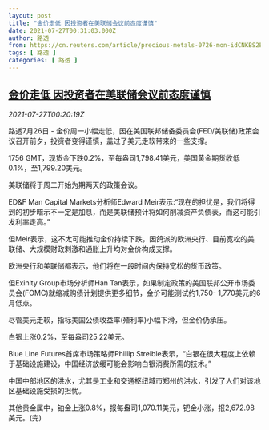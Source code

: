 ```yaml
---
layout: post
title: "金价走低 因投资者在美联储会议前态度谨慎"
date: 2021-07-27T00:31:03.000Z
author: 路透
from: https://cn.reuters.com/article/precious-metals-0726-mon-idCNKBS2EX00L
tags: [ 路透 ]
categories: [ 路透 ]
---
```

<!--1627345863000-->
[金价走低 因投资者在美联储会议前态度谨慎](https://cn.reuters.com/article/precious-metals-0726-mon-idCNKBS2EX00L)
------

<div>
<div><i>2021-07-27T00:20:19Z</i></div><p>路透7月26日 - 金价周一小幅走低，因在美国联邦储备委员会(FED/美联储)政策会议召开前夕，投资者变得谨慎，盖过了美元走软带来的一些支撑。</p><p>1756 GMT，现货金下跌0.2%，至每盎司1,798.41美元，美国黄金期货收低0.1%，至1,799.20美元。</p><p>美联储将于周二开始为期两天的政策会议。</p><p>ED&amp;F Man Capital Markets分析师Edward Meir表示:“现在的担忧是，我们将得到的初步暗示不一定是加息，而是美联储预计将如何削减资产负债表，而这可能引发利率走高。”</p><p>但Meir表示，这不太可能推动金价持续下跌，因鸽派的欧洲央行、目前宽松的美联储、大规模财政刺激和通胀上升均对金价构成支撑。</p><p>欧洲央行和美联储都表示，他们将在一段时间内保持宽松的货币政策。</p><p>但Exinity Group市场分析师Han Tan表示，如果制定政策的美国联邦公开市场委员会(FOMC)就缩减购债计划提供更多细节，金价可能测试约1,750- 1,770美元的6月低点。</p><p>尽管美元走软，指标美国公债收益率(殖利率)小幅下滑，但金价仍承压。</p><p>白银上涨0.2%，至每盎司25.22美元。</p><p>Blue Line Futures首席市场策略师Phillip Streible表示，“白银在很大程度上依赖于基础设施建设，中国经济放缓可能会影响白银消费所需的技术。”</p><p>中国中部地区的洪水，尤其是工业和交通枢纽城市郑州的洪水，引发了人们对该地区基础设施受损的担忧。</p><p>其他贵金属中，铂金上涨0.8%，报每盎司1,070.11美元，钯金小涨，报2,672.98美元。(完)</p>
</div>
